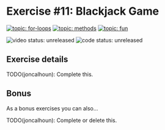 # Exercise #11: Blackjack Game

[![topic: for-loops](https://img.shields.io/badge/topic-for%20loops-green.svg?style=flat-square)](https://github.com/search?q=topic%3Afor-loops+org%3Agophercises&type=Repositories)
[![topic: methods](https://img.shields.io/badge/topic-methods-green.svg?style=flat-square)](https://github.com/search?q=topic%3Amethods+org%3Agophercises&type=Repositories)
[![topic: fun](https://img.shields.io/badge/topic-fun-green.svg?style=flat-square)](https://github.com/search?q=topic%3Afun+org%3Agophercises&type=Repositories)

![video status: unreleased](https://img.shields.io/badge/video%20status-unreleased-red.svg?style=flat-square)
![code status: unreleased](https://img.shields.io/badge/code%20status-unreleased-red.svg?style=flat-square)

## Exercise details

TODO(joncalhoun): Complete this.

## Bonus

As a bonus exercises you can also...

TODO(joncalhoun): Complete or delete this.
